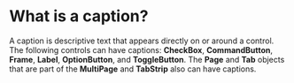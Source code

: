 
# What is a caption?

A caption is descriptive text that appears directly on or around a control. The following controls can have captions:  **CheckBox**,  **CommandButton**,  **Frame**,  **Label**,  **OptionButton**, and  **ToggleButton**. The  **Page** and **Tab** objects that are part of the **MultiPage** and **TabStrip** also can have captions.

